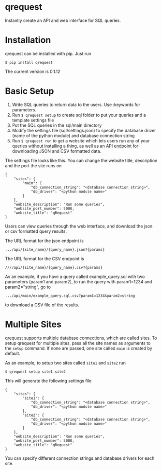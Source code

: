 qrequest
========

Instantly create an API and web interface for SQL queries.

# Installation

qrequest can be installed with pip. Just run

```
$ pip install qrequest
```

The current version is 0.1.12

# Basic Setup

1. Write SQL queries to return data to the users. Use :keywords for parameters.
2. Run `$ qrequest setup` to create sql folder to put your queries and a template settings file
2. Put the SQL queries in the sql/main directory
3. Modify the settings file (sql/settings.json) to specify the database driver (name of the python module) and database connection string
4. Run `$ qrequest run` to get a website which lets users run any of your queries without installing a thing, as well as an API endpoint for downloading JSON and CSV formatted data.

The settings file looks like this. You can change the website title, description and the port the site runs on
```
{
    "sites": {
        "main": {
            "db_connection_string": "<database connection string>",
            "db_driver": "<python module name>"
        }
    },
    "website_description": "Run some queries",
    "website_port_number": 5000,
    "website_title": "qRequest"
}
```

Users can view queries through the web interface, and download the json or csv formatted query results.

The URL format for the json endpoint is
```
.../api/{site_name}/{query_name}.json?{params}
```

The URL format for the CSV endpoint is
```
////api/{site_name}/{query_name}.csv?{params}
``` 

As an example, if you have a query called example_query.sql with two parameters (param1 and param2),
to run the query with param1=1234 and param2="string", go to
```
.../api/main/example_query.sql.csv?param1=1234&param2=string
```
to download a CSV file of the results.

# Multiple Sites

qrequest supports multiple database connections, which are called sites.
To setup qrequest for multiple sites, pass all the site names as arguments to the
`setup` command. If none are passed, one site called `main` is created by default.

As an example, to setup two sites called `site1` and `site2` run

```
$ qrequest setup site1 site2
```

This will generate the following settings file

```
{
    "sites": {
        "site1": {
            "db_connection_string": "<database connection string>",
            "db_driver": "<python module name>"
        },
        "site2": {
            "db_connection_string": "<database connection string>",
            "db_driver": "<python module name>"
        }
    },
    "website_description": "Run some queries",
    "website_port_number": 5000,
    "website_title": "qRequest"
}
```

You can specify different connection strings and database drivers for each site.


